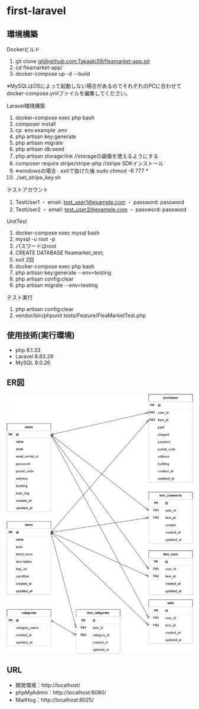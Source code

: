 # first-laravel

## 環境構築
Dockerビルド
1. git clone [git@github.com:Takaaki39/fleamarket-app.git](https://github.com/Takaaki39/fleamarket-app.git)
2. cd fleamarket-app/
3. docker-compose up -d --build

※MySQLはOSによって起動しない場合があるのでそれぞれのPCに合わせてdocker-compose.ymlファイルを編集してください。

Laravel環境構築
1. docker-compose exec php bash
2. composer install
3. cp .env.example .env
4. php artisan key:generate
5. php artisan migrate
6. php artisan db:seed
7. php artisan storage:link //storageの画像を使えるようにする
8. composer require stripe/stripe-php //stripe SDKインストール
9. ※windowsの場合 :
     exitで抜けた後 sudo chmod -R 777 *
11. ./set_stripe_key.sh

テストアカウント
1. TestUser1
     ・ email: test_user1@example.com
     ・ password: password
2. TestUser2
     ・ email: test_user2@example.com
     ・ password: password


UnitTest
1. docker-compose exec mysql bash
2. mysql -u root -p
3. パスワードはroot
4. CREATE DATABASE fleamarket_test;
5. exit 2回
6. docker-compose exec php bash
7. php artisan key:generate --env=testing
8. php artisan config:clear
9. php artisan migrate --env=testing

テスト実行
1. php artisan config:clear
2. vendor/bin/phpunit tests/Feature/FleaMarketTest.php

## 使用技術(実行環境)
- php 8.1.33
- Laravel 8.83.29
- MySQL 8.0.26

## ER図
![alt text](src/docs/fleamarket.png)

## URL
- 開発環境：http://localhost/
- phpMyAdmin：http://localhost:8080/
- MailHog：http://localhost:8025/
##



